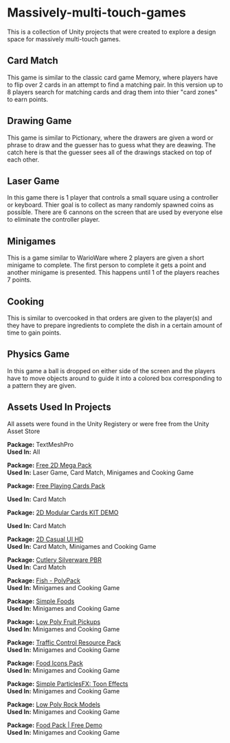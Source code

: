 # Massively-multi-touch-games
This is a collection of Unity projects that were created to explore a design space for massively multi-touch games.

## Card Match
This game is similar to the classic card game Memory, where players have to flip over 2 cards in an attempt to find a matching pair. In this version up to 8 players search for matching cards and drag them into thier "card zones" to earn points.

## Drawing Game
This game is similar to Pictionary, where the drawers are given a word or phrase to draw and the guesser has to guess what they are deawing. The catch here is that the guesser sees all of the drawings stacked on top of each other.

## Laser Game
In this game there is 1 player that controls a small square using a controller or keyboard. Thier goal is to collect as many randomly spawned coins as possible. There are 6 cannons on the screen that are used by everyone else to eliminate the controller player.

## Minigames
This is a game similar to WarioWare where 2 players are given a short minigame to complete. The first person to complete it gets a point and another minigame is presented. This happens until 1 of the players reaches 7 points.

## Cooking
This is similar to overcooked in that orders are given to the player(s) and they have to prepare ingredients to complete the dish in a certain amount of time to gain points.

## Physics Game
In this game a ball is dropped on either side of the screen and the players have to move objects around to guide it into a colored box corresponding to a pattern they are given.

## Assets Used In Projects
All assets were found in the Unity Registery or were free from the Unity Asset Store

**Package:** TextMeshPro  
**Used In:** All


**Package:** [Free 2D Mega Pack](https://assetstore.unity.com/packages/2d/free-2d-mega-pack-177430)  
**Used In:** Laser Game, Card Match, Minigames and Cooking Game


**Package:** [Free Playing Cards Pack](https://assetstore.unity.com/packages/3d/props/tools/free-playing-cards-pack-154780)

**Used In:** Card Match


**Package:** [2D Modular Cards KIT DEMO](https://assetstore.unity.com/packages/2d/gui/2d-modular-cards-kit-demo-227623)

**Used In:** Card Match


**Package:** [2D Casual UI HD](https://assetstore.unity.com/packages/2d/gui/icons/2d-casual-ui-hd-82080)  
**Used In:** Card Match, Minigames and Cooking Game


**Package:** [Cutlery Silverware PBR](https://assetstore.unity.com/packages/3d/props/food/cutlery-silverware-pbr-106932)  
**Used In:** Card Match


**Package:** [Fish - PolyPack](https://assetstore.unity.com/packages/3d/characters/animals/fish/fish-polypack-202232)  
**Used In:** Minigames and Cooking Game


**Package:** [Simple Foods](https://assetstore.unity.com/packages/3d/props/food/simple-foods-207032)  
**Used In:** Minigames and Cooking Game


**Package:** [Low Poly Fruit Pickups](https://assetstore.unity.com/packages/3d/props/food/low-poly-fruit-pickups-98135)  
**Used In:** Minigames and Cooking Game


**Package:** [Traffic Control Resource Pack](https://assetstore.unity.com/packages/2d/environments/traffic-control-resource-pack-20085)  
**Used In:** Minigames and Cooking Game


**Package:** [Food Icons Pack](https://assetstore.unity.com/packages/2d/gui/icons/food-icons-pack-70018)  
**Used In:** Minigames and Cooking Game


**Package:** [Simple ParticlesFX: Toon Effects](https://assetstore.unity.com/packages/vfx/particles/simple-particles-fx-toon-effects-244171)  
**Used In:** Minigames and Cooking Game


**Package:** [Low Poly Rock Models](https://assetstore.unity.com/packages/3d/environments/low-poly-rock-models-119245)  
**Used In:** Minigames and Cooking Game


**Package:** [Food Pack | Free Demo](https://assetstore.unity.com/packages/3d/props/food/food-pack-free-demo-225294)  
**Used In:** Minigames and Cooking Game